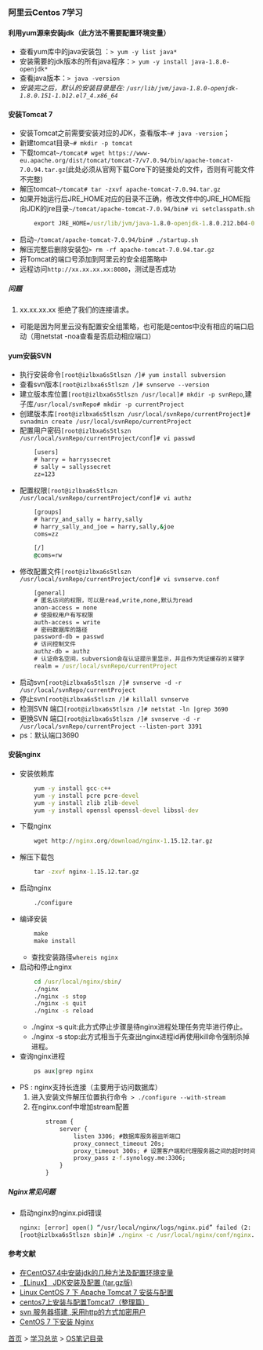 ### 阿里云Centos 7学习

#### 利用yum源来安装jdk（此方法不需要配置环境变量）
* 查看yum库中的java安装包 ：`> yum -y list java*`
* 安装需要的jdk版本的所有java程序：`> yum -y install java-1.8.0-openjdk*`
* 查看java版本：`> java -version`
* *安装完之后，默认的安装目录是在: `/usr/lib/jvm/java-1.8.0-openjdk-1.8.0.151-1.b12.el7_4.x86_64`*

#### 安装Tomcat 7
* 安装Tomcat之前需要安装对应的JDK，查看版本`~# java -version`；
* 新建tomcat目录`~# mkdir -p tomcat`
* 下载tomcat`~/tomcat# wget https://www-eu.apache.org/dist/tomcat/tomcat-7/v7.0.94/bin/apache-tomcat-7.0.94.tar.gz`(此处必须从官网下载Core下的链接处的文件，否则有可能文件不完整)
* 解压tomcat`~/tomcat# tar -zxvf apache-tomcat-7.0.94.tar.gz`
* 如果开始运行后JRE_HOME对应的目录不正确，修改文件中的JRE_HOME指向JDK的jre目录`~/tomcat/apache-tomcat-7.0.94/bin# vi setclasspath.sh`
    ```cmd
        export JRE_HOME=/usr/lib/jvm/java-1.8.0-openjdk-1.8.0.212.b04-0.el7_6.x86_64/jre
    ```
* 启动`~/tomcat/apache-tomcat-7.0.94/bin# ./startup.sh`
* 解压完整后删除安装包`> rm -rf apache-tomcat-7.0.94.tar.gz`
* 将Tomcat的端口号添加到阿里云的安全组策略中
* 远程访问`http://xx.xx.xx.xx:8080`，测试是否成功

##### 问题
1. xx.xx.xx.xx 拒绝了我们的连接请求。  
* 可能是因为阿里云没有配置安全组策略，也可能是centos中没有相应的端口启动（用netstat -noa查看是否启动相应端口）

#### yum安装SVN
* 执行安装命令`[root@izlbxa6s5tlszn /]# yum install subversion`
* 查看svn版本`[root@izlbxa6s5tlszn /]# svnserve --version`
* 建立版本库位置`[root@izlbxa6s5tlszn /usr/local]# mkdir -p svnRepo`,建子库`/usr/local/svnRepo# mkdir -p currentProject`
* 创建版本库`[root@izlbxa6s5tlszn /usr/local/svnRepo/currentProject]# svnadmin create /usr/local/svnRepo/currentProject`
* 配置用户密码`[root@izlbxa6s5tlszn /usr/local/svnRepo/currentProject/conf]# vi passwd `
    ```cmd
        [users]
        # harry = harryssecret
        # sally = sallyssecret
        zz=123
    ```
* 配置权限`[root@izlbxa6s5tlszn /usr/local/svnRepo/currentProject/conf]# vi authz `
    ```cmd
        [groups]
        # harry_and_sally = harry,sally
        # harry_sally_and_joe = harry,sally,&joe
        coms=zz

        [/]
        @coms=rw
    ```
* 修改配置文件`[root@izlbxa6s5tlszn /usr/local/svnRepo/currentProject/conf]# vi svnserve.conf `
    ```cmd
        [general]
        # 匿名访问的权限，可以是read,write,none,默认为read
        anon-access = none
        # 使授权用户有写权限 
        auth-access = write
        # 密码数据库的路径 
        password-db = passwd
        # 访问控制文件 
        authz-db = authz
        # 认证命名空间，subversion会在认证提示里显示，并且作为凭证缓存的关键字 
        realm = /usr/local/svnRepo/currentProject
    ```
* 启动svn`[root@izlbxa6s5tlszn /]# svnserve -d -r /usr/local/svnRepo/currentProject`
* 停止svn`[root@izlbxa6s5tlszn /]# killall svnserve`
* 检测SVN 端口`[root@izlbxa6s5tlszn /]# netstat -ln |grep 3690`
* 更换SVN 端口`[root@izlbxa6s5tlszn /]# svnserve -d -r /usr/local/svnRepo/currentProject --listen-port 3391 `
* ps：默认端口3690

#### 安装nginx
* 安装依赖库
    ```cmd
        yum -y install gcc-c++
        yum -y install pcre pcre-devel
        yum -y install zlib zlib-devel
        yum -y install openssl openssl-devel libssl-dev
    ```
* 下载nginx
    ```cmd
        wget http://nginx.org/download/nginx-1.15.12.tar.gz
    ```
* 解压下载包
    ```cmd
        tar -zxvf nginx-1.15.12.tar.gz
    ```
* 启动nginx
    ```cmd
        ./configure
    ```
* 编译安装
    ```cmd
        make
        make install
    ```
    * 查找安装路径`whereis nginx`
* 启动和停止nginx
    ```cmd
        cd /usr/local/nginx/sbin/
        ./nginx 
        ./nginx -s stop
        ./nginx -s quit
        ./nginx -s reload
    ```
    * ./nginx -s quit:此方式停止步骤是待nginx进程处理任务完毕进行停止。
    * ./nginx -s stop:此方式相当于先查出nginx进程id再使用kill命令强制杀掉进程。
* 查询nginx进程
    ```cmd
        ps aux|grep nginx
    ```
* PS : nginx支持长连接（主要用于访问数据库）
    1. 进入安装文件解压位置执行命令` > ./configure --with-stream`
    2. 在nginx.conf中增加stream配置
        ```cmd
            stream {
                server {
                    listen 3306; #数据库服务器监听端口
                    proxy_connect_timeout 20s;
                    proxy_timeout 300s; # 设置客户端和代理服务器之间的超时时间，如果5分钟没操作将自动断开
                    proxy_pass z-f.synology.me:3306;
                }
            }
        ```
##### Nginx常见问题
* 启动nginx的nginx.pid错误
    ```cmd
    nginx: [error] open() “/usr/local/nginx/logs/nginx.pid” failed (2: No such file or directory) 
    [root@izlbxa6s5tlszn sbin]# ./nginx -c /usr/local/nginx/conf/nginx.conf
    ```

#### 参考文献
* [在CentOS7.4中安装jdk的几种方法及配置环境变量](https://blog.csdn.net/qq_32786873/article/details/78749384)
* [【Linux】 JDK安装及配置 (tar.gz版)](https://www.cnblogs.com/h--d/p/5071643.html "tar.gz版安装")
* [Linux CentOS 7 下 Apache Tomcat 7 安装与配置](https://www.cnblogs.com/yaowen/p/9041926.html)
* [centos7上安装与配置Tomcat7（整理篇）](https://www.cnblogs.com/luhouxiang/p/4810180.html)
* [svn 服务器搭建 ,采用http的方式加密用户](https://www.cnblogs.com/yangjian1/p/8017600.html)
* [CentOS 7 下安装 Nginx](https://www.linuxidc.com/Linux/2016-09/134907.htm)

[首页](../../README.md) > [学习总览](../../introduction/studyCatalogList.md) > [OS笔记目录](OSShell.md)
